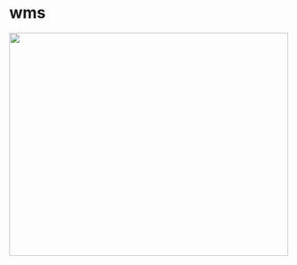 # wms

<img src="https://github.com/Thirtyfat/wms/blob/master/wms/doc/images/20190806141433.png" width="500" height="400">

